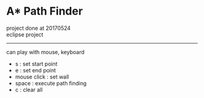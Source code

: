 # A* Path Finder

project done at 20170524  
eclipse project 

---

can play with mouse, keyboard  
 * s           : set start point  
 * e           : set end point  
 * mouse click : set wall  
 * space       : execute path finding  
 * c           : clear all  
